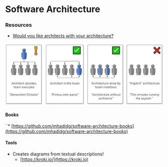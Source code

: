 # Software Architecture

### Resources

* [Would you like architects with your architecture?](https://architectelevator.com/architecture/organizing-architecture/)

![](<../.gitbook/assets/image (635).png>)

#### Books

¨\* [https://github.com/mhadidg/software-architecture-books](https://github.com/mhadidg/software-architecture-books)

#### Tools

* Creates diagrams from textual descriptions!
  * [https://kroki.io/](https://kroki.io)
